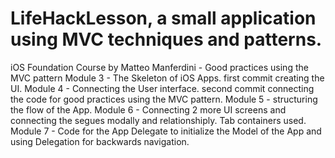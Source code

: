 # LifeHackLesson, a small application using MVC techniques and patterns.
iOS Foundation Course by Matteo Manferdini - Good practices using the MVC pattern 
Module 3 - The Skeleton of iOS Apps. first commit creating the UI.
Module 4 - Connecting the User interface. second commit connecting the code for good practices using the MVC pattern. 
Module 5 - structuring the flow of the App.
Module 6 - Connecting 2 more UI screens and connecting the segues modally and relationshiply. Tab containers used.
Module 7 - Code for the App Delegate to initialize the Model of the App and using Delegation for backwards navigation.
